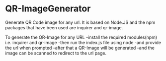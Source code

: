 # QR-ImageGenerator
Generate QR Code image for any url. It is based on Node.JS and the npm packages that have been used are inquirer and qr-image.

To generate the QR-Image for any URL 
-install the required modules(npm) i.e. inquirer and qr-image
-then run the index.js file using node 
-and provide the url when prompted 
-after that a QR-Image will be generated 
-and the image can be scanned to redirect to the url page.
